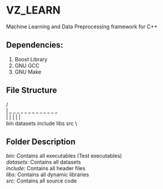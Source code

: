 # VZ_LEARN
Machine Learning and Data Preprocessing framework for C++

## Dependencies:
1. Boost Library
2. GNU GCC
3. GNU Make

## File Structure
/\
| _ _ _ _ _ _ _ _ _ _ _ _ _ \
|      |        |     |    |\
bin datasets include libs src \

## Folder Description
*bin:* Contains all executables (Test executables)\
*datasets:* Contains all datasets\
*include:* Contains all header files\
*libs:* Contains all dynamic libraries\
*src:* Contains all source code

